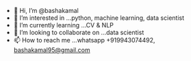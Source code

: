 - 👋 Hi, I’m @bashakamal
- 👀 I’m interested in ...python, machine learning, data scientist
- 🌱 I’m currently learning ...CV & NLP
- 💞️ I’m looking to collaborate on ...data scientist
- 📫 How to reach me ...whatsapp +919943074492, bashakamal95@gmail.com

<!---
bashakamal/bashakamal is a ✨ special ✨ repository because its `README.md` (this file) appears on your GitHub profile.
You can click the Preview link to take a look at your changes.
--->
